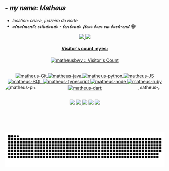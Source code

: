 ## - 𝑚𝑦 𝑛𝑎𝑚𝑒: 𝑀𝑎𝑡ℎ𝑒𝑢𝑠
- 𝑙𝑜𝑐𝑎𝑡𝑖𝑜𝑛: 𝑐𝑒𝑎𝑟𝑎, 𝑗𝑢𝑎𝑧𝑒𝑖𝑟𝑜 𝑑𝑜 𝑛𝑜𝑟𝑡𝑒 
- 𝓪𝓽𝓾𝓪𝓵𝓶𝓮𝓷𝓽𝓮 𝓮𝓼𝓽𝓾𝓭𝓪𝓷𝓭𝓸 - 𝓽𝓮𝓷𝓽𝓪𝓷𝓭𝓸 𝓯𝓲𝓬𝓪𝓻 𝓫𝓸𝓶 𝓮𝓶 𝓫𝓪𝓬𝓴-𝓮𝓷𝓭 😁
<div align="center">
  <a href="https://github.com/matheusbwv">
  <img height="180em" src="https://github-readme-stats.vercel.app/api?username=matheusbwv&show_icons=true&theme=dark&include_all_commits=true&count_private=true"/>
  <img height="180em" src="https://github-readme-stats.vercel.app/api/top-langs/?username=matheusbwv&layout=compact&langs_count=7&theme=dark"/>
</div>
  <h4 align="center">Visitor's count :eyes:</h4>
<p align="center"><img src="https://profile-counter.glitch.me/{matheusbwv}/count.svg" alt="matheusbwv :: Visitor's Count" /></p>
<div align="center">
  
<div style="display: inline_block"><br>
  <img align="center" alt="matheus-Git" height="40" width="30" src="https://cdn.jsdelivr.net/gh/devicons/devicon/icons/git/git-original.svg">
  <img align="center" alt="matheus-java" height="40" width="30" src="https://cdn.jsdelivr.net/gh/devicons/devicon/icons/java/java-original.svg">
  <img align="center" alt="matheus-python" height="40" width="30" src="https://cdn.jsdelivr.net/gh/devicons/devicon/icons/python/python-original.svg">
  <img align="center" alt="matheus-JS" height="40" width="30" src="https://cdn.jsdelivr.net/gh/devicons/devicon/icons/javascript/javascript-original.svg">
  <img align="center" alt="matheus-SQL" height="40" width="30" src="https://cdn.jsdelivr.net/gh/devicons/devicon/icons/mysql/mysql-original.svg">
  <img align="center" alt="matheus-typescript" height="40" width="30" src="https://cdn.jsdelivr.net/gh/devicons/devicon/icons/typescript/typescript-original.svg">
  <img align="center" alt="matheus-node" height="40" width="30" src="https://cdn.jsdelivr.net/gh/devicons/devicon/icons/nodejs/nodejs-original.svg">
  <img align="center" alt="matheus-ruby" height="40" width="30" src="https://cdn.jsdelivr.net/gh/devicons/devicon/icons/ruby/ruby-original.svg">
  <img align="center" alt="matheus-dart" height="40" width="30" src="https://cdn.jsdelivr.net/gh/devicons/devicon/icons/dart/dart-original.svg">

  <img align="right" alt="matheus-pic" height="150" style="border-radius:50px;" src="https://i.picasion.com/pic92/52a999dd5f70ad2b6c2e7db930e9764b.gif">
  <img align="left" alt="matheus-pic" height="50" style="border-radius:40px;"   src="https://camo.githubusercontent.com/27580a32faa17e70eb452c4d5da3c99194238de3451ffebb88ac92b53f50b98a/68747470733a2f2f6769746875622e6769746875626173736574732e636f6d2f696d616765732f6d6f6e612d6c6f6164696e672d64656661756c742e676966">
</div>
  
  ##
 
<div> 
  <a href="https://instagram.com/theuswenes" target="_blank"><img src="https://img.shields.io/badge/-Instagram-%23E4405F?style=for-the-badge&logo=instagram&logoColor=white" target="_blank"></a>
 <a href="https://discord.gg/7HfrVVgK" target="_blank"><img src="https://img.shields.io/badge/Discord-7289DA?style=for-the-badge&logo=discord&logoColor=white" target="_blank">
    </a> 
  <a href = "matheus.wenes@gmail.com"><img src="https://img.shields.io/badge/-Gmail-%23333?style=for-the-badge&logo=gmail&logoColor=white" target="_blank"></a>
  <a href="https://www.linkedin.com/in/matheuswenes/" target="_blank"><img src="https://img.shields.io/badge/-LinkedIn-%230077B5?style=for-the-badge&logo=linkedin&logoColor=white" target="_blank"></a> 
  <a href="https://steamcommunity.com/id/SrCastiell/" target="_blank"><img src="https://img.shields.io/badge/Steam-000000?style=for-the-badge&logo=steam&logoColor=white" target="_blank"></a> 
  
  ![snake gif](https://github.com/matheusbwv/matheusbwv/blob/output/github-contribution-grid-snake.svg)
 
</div>

